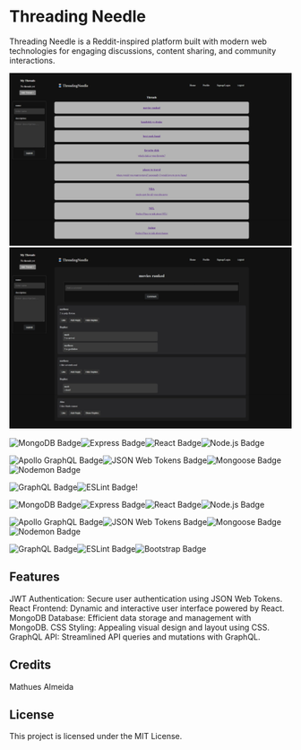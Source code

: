 # Threading Needle

Threading Needle is a Reddit-inspired platform built with modern web technologies for engaging discussions, content sharing, and community interactions.

![screenshot](./client//src/assets/images/screenshot1.jpeg)
![screenshot](./client//src/assets/images/screenshot2.jpeg)

![MongoDB Badge](https://img.shields.io/badge/MongoDB-47A248?logo=mongodb&logoColor=fff&style=flat-square)![Express Badge](https://img.shields.io/badge/Express-000?logo=express&logoColor=fff&style=flat-square)![React Badge](https://img.shields.io/badge/React-61DAFB?logo=react&logoColor=000&style=flat-square)![Node.js Badge](https://img.shields.io/badge/Node.js-393?logo=nodedotjs&logoColor=fff&style=flat-square)

![Apollo GraphQL Badge](https://img.shields.io/badge/Apollo%20GraphQL-311C87?logo=apollographql&logoColor=fff&style=flat-square)![JSON Web Tokens Badge](https://img.shields.io/badge/JSON%20Web%20Tokens-000?logo=jsonwebtokens&logoColor=fff&style=flat-square)![Mongoose Badge](https://img.shields.io/badge/Mongoose-800?logo=mongoose&logoColor=fff&style=flat-square)![Nodemon Badge](https://img.shields.io/badge/Nodemon-76D04B?logo=nodemon&logoColor=fff&style=flat-square)

![GraphQL Badge](https://img.shields.io/badge/GraphQL-E10098?logo=graphql&logoColor=fff&style=flat-square)![ESLint Badge](https://img.shields.io/badge/ESLint-4B32C3?logo=eslint&logoColor=fff&style=flat-square)!


![MongoDB Badge](https://img.shields.io/badge/MongoDB-47A248?logo=mongodb&logoColor=fff&style=flat-square)![Express Badge](https://img.shields.io/badge/Express-000?logo=express&logoColor=fff&style=flat-square)![React Badge](https://img.shields.io/badge/React-61DAFB?logo=react&logoColor=000&style=flat-square)![Node.js Badge](https://img.shields.io/badge/Node.js-393?logo=nodedotjs&logoColor=fff&style=flat-square)

![Apollo GraphQL Badge](https://img.shields.io/badge/Apollo%20GraphQL-311C87?logo=apollographql&logoColor=fff&style=flat-square)![JSON Web Tokens Badge](https://img.shields.io/badge/JSON%20Web%20Tokens-000?logo=jsonwebtokens&logoColor=fff&style=flat-square)![Mongoose Badge](https://img.shields.io/badge/Mongoose-800?logo=mongoose&logoColor=fff&style=flat-square)![Nodemon Badge](https://img.shields.io/badge/Nodemon-76D04B?logo=nodemon&logoColor=fff&style=flat-square)

![GraphQL Badge](https://img.shields.io/badge/GraphQL-E10098?logo=graphql&logoColor=fff&style=flat-square)![ESLint Badge](https://img.shields.io/badge/ESLint-4B32C3?logo=eslint&logoColor=fff&style=flat-square)![Bootstrap Badge](https://img.shields.io/badge/Bootstrap-7952B3?logo=bootstrap&logoColor=fff&style=flat-square)

## Features
JWT Authentication: Secure user authentication using JSON Web Tokens.
React Frontend: Dynamic and interactive user interface powered by React.
MongoDB Database: Efficient data storage and management with MongoDB.
CSS Styling: Appealing visual design and layout using CSS.
GraphQL API: Streamlined API queries and mutations with GraphQL.

## Credits 
Mathues Almeida

## License
This project is licensed under the MIT License.
